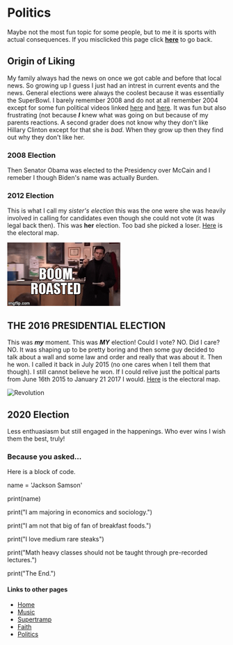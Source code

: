 # Politics
  Maybe not the most fun topic for some people, but to me it is sports with actual consequences.
  If you misclicked this page click [**here**](/README.md) to go back.
  
## Origin of Liking
  My family always had the news on once we got cable and before that local news. So growing up I guess I just had an intrest in current events and the news. General elections were always the coolest because it was essentially the SuperBowl. I barely remember 2008 and do not at all remember 2004 except for some fun political videos linked [here](https://www.youtube.com/watch?v=z8Q-sRdV7SY) and [here](https://www.youtube.com/watch?v=hE8V22unwRo). It was fun but also frustrating (not because **_I_** knew what was going on but because of my parents reactions. A second grader does not know why they don't like Hillary Clinton except for that she is _bad_. When they grow up then they find out why they don't like her. 
  ### 2008 Election
  Then Senator Obama was elected to the Presidency over McCain and I remeber I though Biden's name was actually Burden.
  ### 2012 Election
  This is what I call my _sister's election_ this was the one were she was heavily involved in calling for candidates even though she could not vote (it was legal back then). This was **her** election. Too bad she picked a loser. [Here](https://www.270towin.com/2012_Election/) is the electoral map.

![boom roasted](boomroasted.gif)

## THE 2016 PRESIDENTIAL ELECTION
This was **_my_** moment. This was **_MY_** election! Could I vote? NO. Did I care? NO. It was shaping up to be pretty boring and then some guy decided to talk about a wall and some law and order and really that was about it. Then he won. I called it back in July 2015 (no one cares when I tell them that though). I still cannot believe he won. If I could relive just the poltical parts from June 16th 2015 to January 21 2017 I would. [Here](https://www.270towin.com/maps/2016-actual-electoral-map) is the electoral map.

![Revolution](https://i.imgur.com/7drHiqr.gif)

## 2020 Election
Less enthuasiasm but still engaged in the happenings. Who ever wins I wish them the best, truly!


### Because you asked...
Here is a block of code. 

name = 'Jackson Samson'

print(name)

print("I am majoring in economics and sociology.")

print("I am not that big of fan of breakfast foods.")

print("I love medium rare steaks")

print("Math heavy classes should not be taught through pre-recorded lectures.")

print("The End.")




#### Links to other pages
* [Home](/README.md)
* [Music](/Music.md)
* [Supertramp](/Supertramp.md)
* [Faith](/Faith.md)
* [Politics](/Politics.md)
